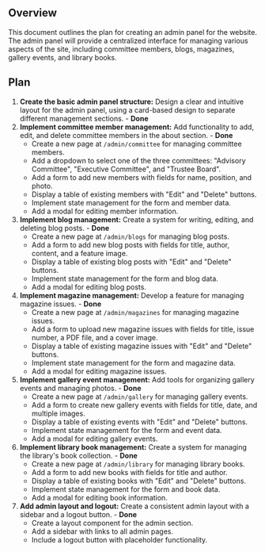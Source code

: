 ## Overview

This document outlines the plan for creating an admin panel for the website. The admin panel will provide a centralized interface for managing various aspects of the site, including committee members, blogs, magazines, gallery events, and library books.

## Plan

1.  **Create the basic admin panel structure:** Design a clear and intuitive layout for the admin panel, using a card-based design to separate different management sections. - **Done**
2.  **Implement committee member management:** Add functionality to add, edit, and delete committee members in the about section. - **Done**
    *   Create a new page at `/admin/committee` for managing committee members.
    *   Add a dropdown to select one of the three committees: "Advisory Committee", "Executive Committee", and "Trustee Board".
    *   Add a form to add new members with fields for name, position, and photo.
    *   Display a table of existing members with "Edit" and "Delete" buttons.
    *   Implement state management for the form and member data.
    *   Add a modal for editing member information.
3.  **Implement blog management:** Create a system for writing, editing, and deleting blog posts. - **Done**
    *   Create a new page at `/admin/blogs` for managing blog posts.
    *   Add a form to add new blog posts with fields for title, author, content, and a feature image.
    *   Display a table of existing blog posts with "Edit" and "Delete" buttons.
    *   Implement state management for the form and blog data.
    *   Add a modal for editing blog posts.
4.  **Implement magazine management:** Develop a feature for managing magazine issues. - **Done**
    *   Create a new page at `/admin/magazines` for managing magazine issues.
    *   Add a form to upload new magazine issues with fields for title, issue number, a PDF file, and a cover image.
    *   Display a table of existing magazine issues with "Edit" and "Delete" buttons.
    *   Implement state management for the form and magazine data.
    *   Add a modal for editing magazine issues.
5.  **Implement gallery event management:** Add tools for organizing gallery events and managing photos. - **Done**
    *   Create a new page at `/admin/gallery` for managing gallery events.
    *   Add a form to create new gallery events with fields for title, date, and multiple images.
    *   Display a table of existing events with "Edit" and "Delete" buttons.
    *   Implement state management for the form and event data.
    *   Add a modal for editing gallery events.
6.  **Implement library book management:** Create a system for managing the library's book collection. - **Done**
    *   Create a new page at `/admin/library` for managing library books.
    *   Add a form to add new books with fields for title and author.
    *   Display a table of existing books with "Edit" and "Delete" buttons.
    *   Implement state management for the form and book data.
    *   Add a modal for editing book information.
7.  **Add admin layout and logout:** Create a consistent admin layout with a sidebar and a logout button. - **Done**
    *   Create a layout component for the admin section.
    *   Add a sidebar with links to all admin pages.
    *   Include a logout button with placeholder functionality.